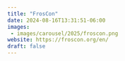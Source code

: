 ```yaml
---
title: "FrosCon"
date: 2024-08-16T13:31:51-06:00
images:
 - images/carousel/2025/froscon.png
website: https://froscon.org/en/
draft: false
---
```


